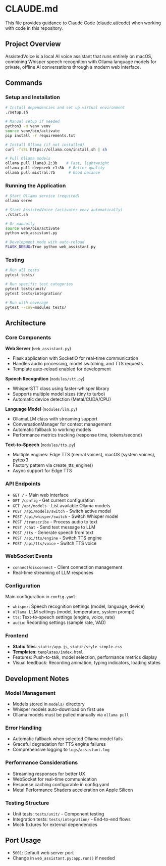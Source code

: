 # CLAUDE.md

This file provides guidance to Claude Code (claude.ai/code) when working with code in this repository.

## Project Overview

AssistedVoice is a local AI voice assistant that runs entirely on macOS, combining Whisper speech recognition with Ollama language models for private, offline AI conversations through a modern web interface.

## Commands

### Setup and Installation
```bash
# Install dependencies and set up virtual environment
./setup.sh

# Manual setup if needed
python3 -m venv venv
source venv/bin/activate
pip install -r requirements.txt

# Install Ollama (if not installed)
curl -fsSL https://ollama.com/install.sh | sh

# Pull Ollama models
ollama pull llama3.2:3b    # Fast, lightweight
ollama pull deepseek-r1:8b  # Better quality
ollama pull mistral:7b      # Good balance
```

### Running the Application
```bash
# Start Ollama service (required)
ollama serve

# Start AssistedVoice (activates venv automatically)
./start.sh

# Or manually
source venv/bin/activate
python web_assistant.py

# Development mode with auto-reload
FLASK_DEBUG=True python web_assistant.py
```

### Testing
```bash
# Run all tests
pytest tests/

# Run specific test categories
pytest tests/unit/
pytest tests/integration/

# Run with coverage
pytest --cov=modules tests/
```

## Architecture

### Core Components

**Web Server** (`web_assistant.py`)
- Flask application with SocketIO for real-time communication
- Handles audio processing, model switching, and TTS requests
- Template auto-reload enabled for development

**Speech Recognition** (`modules/stt.py`)
- WhisperSTT class using faster-whisper library
- Supports multiple model sizes (tiny to turbo)
- Automatic device detection (Metal/CUDA/CPU)

**Language Model** (`modules/llm.py`)
- OllamaLLM class with streaming support
- ConversationManager for context management
- Automatic fallback to working models
- Performance metrics tracking (response time, tokens/second)

**Text-to-Speech** (`modules/tts.py`)
- Multiple engines: Edge TTS (neural voices), macOS (system voices), pyttsx3
- Factory pattern via create_tts_engine()
- Async support for Edge TTS

### API Endpoints

- `GET /` - Main web interface
- `GET /config` - Get current configuration
- `GET /api/models` - List available Ollama models
- `POST /api/models/switch` - Switch active model
- `POST /api/whisper/switch` - Switch Whisper model
- `POST /transcribe` - Process audio to text
- `POST /chat` - Send text message to LLM
- `POST /tts` - Generate speech from text
- `POST /api/tts/engine` - Switch TTS engine
- `POST /api/tts/voice` - Switch TTS voice

### WebSocket Events

- `connect`/`disconnect` - Client connection management
- Real-time streaming of LLM responses

### Configuration

Main configuration in `config.yaml`:
- `whisper`: Speech recognition settings (model, language, device)
- `ollama`: LLM settings (model, temperature, system prompt)
- `tts`: Text-to-speech settings (engine, voice, rate)
- `audio`: Recording settings (sample rate, VAD)

### Frontend

- **Static files**: `static/app.js`, `static/style_simple.css`
- **Templates**: `templates/index.html`
- Features: Push-to-talk, model selection, performance metrics display
- Visual feedback: Recording animation, typing indicators, loading states

## Development Notes

### Model Management
- Models stored in `models/` directory
- Whisper models auto-download on first use
- Ollama models must be pulled manually via `ollama pull`

### Error Handling
- Automatic fallback when selected Ollama model fails
- Graceful degradation for TTS engine failures
- Comprehensive logging to `logs/assistant.log`

### Performance Considerations
- Streaming responses for better UX
- WebSocket for real-time communication
- Response caching configurable in config.yaml
- Metal Performance Shaders acceleration on Apple Silicon

### Testing Structure
- Unit tests: `tests/unit/` - Component testing
- Integration tests: `tests/integration/` - End-to-end flows
- Mock fixtures for external dependencies

## Port Usage
- `5001`: Default web server port
- Change in `web_assistant.py:app.run()` if needed